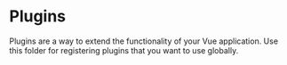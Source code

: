 <!-- SPDX-License-Identifier: MIT --->
# Plugins

Plugins are a way to extend the functionality of your Vue application. Use this folder for registering plugins that you want to use globally.

